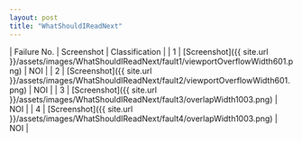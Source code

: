 ```yaml
---
layout: post
title: "WhatShouldIReadNext"
---
```

| Failure No. | Screenshot | Classification |
| 1 | [Screenshot]({{ site.url }}/assets/images/WhatShouldIReadNext/fault1/viewportOverflowWidth601.png) | NOI |
| 2 | [Screenshot]({{ site.url }}/assets/images/WhatShouldIReadNext/fault2/viewportOverflowWidth601.png) | NOI |
| 3 | [Screenshot]({{ site.url }}/assets/images/WhatShouldIReadNext/fault3/overlapWidth1003.png) | NOI |
| 4 | [Screenshot]({{ site.url }}/assets/images/WhatShouldIReadNext/fault4/overlapWidth1003.png) | NOI |
